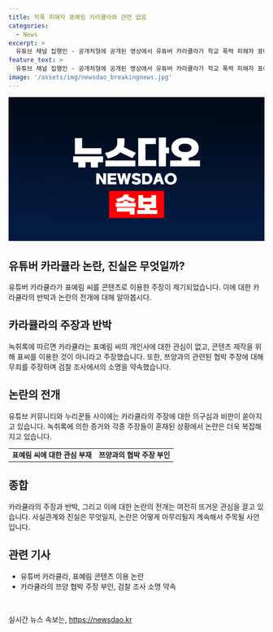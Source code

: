 ```yaml
---
title: 학폭 피해자 표예림 카라큘라와 관련 없음
categories:
  - News
excerpt: >
  유튜브 채널 집행인 - 공개처형에 공개된 영상에서 유튜버 카라큘라가 학교 폭력 피해자 표예림을 콘텐츠로 이용했다는 주장이 논란을 빚고 있다. 이에 대해 관련 채널 운영자는 카라큘라에 대한 비난을 증폭시키고 있으며, 카라큘라는 최근 다른 유명 유튜버에 대한 협박 사건과의 관련성에 대해 논란 속에서 자신을 변호하고 있다.
feature_text: >
  유튜브 채널 집행인 - 공개처형에 공개된 영상에서 유튜버 카라큘라가 학교 폭력 피해자 표예림을 콘텐츠로 이용했다는 주장이 논란을 빚고 있다. 이에 대해 관련 채널 운영자는 카라큘라에 대한 비난을 증폭시키고 있으며, 카라큘라는 최근 다른 유명 유튜버에 대한 협박 사건과의 관련성에 대해 논란 속에서 자신을 변호하고 있다.
image: '/assets/img/newsdao_breakingnews.jpg'
---
```


<p><img src="/assets/img/newsdao_breakingnews.jpg" alt="implanttips 속보" /></p>

<h2 data-ke-size="size26">유튜버 카라큘라 논란, 진실은 무엇일까?</h2>

<p data-ke-size="size16">유튜버 카라큘라가 표예림 씨를 콘텐츠로 이용한 주장이 제기되었습니다. 이에 대한 카라큘라의 반박과 논란의 전개에 대해 알아봅시다.</p>

<h2 data-ke-size="size24">카라큘라의 주장과 반박</h2>

<p data-ke-size="size16">녹취록에 따르면 카라큘라는 표예림 씨의 개인사에 대한 관심이 없고, 콘텐츠 제작을 위해 표씨를 이용한 것이 아니라고 주장했습니다. 또한, 쯔양과의 관련된 협박 주장에 대해 무죄를 주장하며 검찰 조사에서의 소명을 약속했습니다.</p>

<h2 data-ke-size="size24">논란의 전개</h2>

<p data-ke-size="size16">유튜브 커뮤니티와 누리꾼들 사이에는 카라큘라의 주장에 대한 의구심과 비판이 쏟아지고 있습니다. 녹취록에 의한 증거와 각종 주장들이 혼재된 상황에서 논란은 더욱 복잡해지고 있습니다.</p>

<table>
    <tr>
        <td style="text-align: center; height: 17px;"><b>표예림 씨에 대한 관심 부재</b></td>
        <td style="text-align: center; height: 17px;"><b>쯔양과의 협박 주장 부인</b></td>
    </tr>
</table>

<h2 data-ke-size="size24">종합</h2>

<p data-ke-size="size16">카라큘라의 주장과 반박, 그리고 이에 대한 논란의 전개는 여전히 뜨거운 관심을 끌고 있습니다. 사실관계와 진실은 무엇일지, 논란은 어떻게 마무리될지 계속해서 주목될 사안입니다.</p>

<h2 data-ke-size="size26">관련 기사</h2>

<ul>
    <li>유튜버 카라큘라, 표예림 콘텐츠 이용 논란</li>
    <li>카라큘라의 쯔양 협박 주장 부인, 검찰 조사 소명 약속</li>
</ul>

<p data-ke-size="size16">&nbsp;</p>
실시간 뉴스 속보는, <a href="https://newsdao.kr" rel="dofollow">https://newsdao.kr</a>



